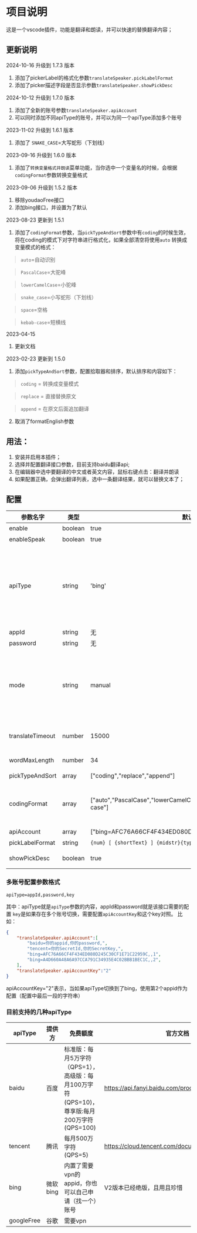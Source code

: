 # 项目说明

这是一个vscode插件，功能是翻译和朗读，并可以快速的替换翻译内容；

## 更新说明
2024-10-16 升级到 1.7.3 版本
1. 添加了pickerLabel的格式化参数`translateSpeaker.pickLabelFormat`
2. 添加了picker描述字段是否显示参数`translateSpeaker.showPickDesc`

2024-10-12 升级到 1.7.0 版本
1. 添加了全新的账号参数`translateSpeaker.apiAccount`
2. 可以同时添加不同apiType的账号，并可以为同一个apiType添加多个账号

2023-11-02 升级到 1.6.1 版本
1. 添加了 `SNAKE_CASE`=大写蛇形（下划线）

2023-09-16 升级到 1.6.0 版本
1. 添加了`转换变量格式并朗读`菜单功能，当你选中一个变量名的时候，会根据
`codingFormat`参数转换变量格式

2023-09-06 升级到 1.5.2 版本
1. 移除youdaoFree接口
2. 添加bing接口，并设置为了默认


2023-08-23 更新到 1.5.1

1. 添加了`codingFormat`参数，当`pickTypeAndSort`参数中有`coding`的时候生效，将在coding的模式下对字符串进行格式化，如果全部清空将使用`auto`
转换成变量模式的格式：

> `auto`=自动识别

> `PascalCase`=大驼峰

> `lowerCamelCase`=小驼峰

> `snake_case`=小写蛇形（下划线）

> `space`=空格

> `kebab-case`=短横线

2023-04-15 
1. 更新文档

2023-02-23 更新到 1.5.0

1. 添加`pickTypeAndSort`参数，配置拾取器和排序，默认排序和内容如下：

> `coding` = 转换成变量模式

> `replace` = 直接替换原文

> `append` = 在原文后面追加翻译

2. 取消了formatEnglish参数



## 用法：
1. 安装并启用本插件；
2. 选择并配置翻译接口参数，目前支持baidu翻译api;
3. 在编辑器中选中要翻译的中文或者英文内容，鼠标右键点击：翻译并朗读
4. 如果配置正确，会弹出翻译列表，选中一条翻译结果，就可以替换文本了；

## 配置

|参数名字|类型|默认值|说明|
|---|---|---|---|
|enable | boolean | true | 是否启用插件功能 |
|enableSpeak | boolean | true | 是否启用语音朗读 |
|apiType | string | 'bing'| 接口类型，目前支持：`baidu`=百度翻译api(需要账号)，`bing`=必应(可以添加账号)，`tencent`=腾讯(需要账号)，`googleFree`=谷歌（需要VPN） |
|appId  | string | 无 | 翻译API的账号 |
|password  | string | 无 | 翻译API的密钥 |
|mode|string|manual|工作模式：manual=手动，autoEnglish=自动翻译英文，autoChinese=自动翻译中文，auto=自动中英文转换|
|translateTimeout|number|15000|翻译结果在左下角状态栏显示多长时间（毫秒）|
|wordMaxLength|number|34|超过这个长度的字符串不处理|
|pickTypeAndSort|array|["coding","replace","append"]|配置拾取器排序|
|codingFormat|array|["auto","PascalCase","lowerCamelCase","snake_case","space","kebab-case"]|配置当pickTypeAndSort中包含有coding的时候的格式化拾取器排序|
|apiAccount|array|["bing=AFC76A66CF4F434ED080D245C30CF1E71C22959C,,1"]|多账号配置|
|pickLabelFormat|string|`{num} [ {shortText} ] {midstr}{typeName} => [ {shortOutText} ]`|拾取器的显示格式|
|showPickDesc|boolean|true|是否显示拾取器的描述|

### 多账号配置参数格式

`apiType=appId,password,key`

其中：apiType就是`apiType`参数的内容，appId和password就是该接口需要的配置
`key`是如果存在多个账号切换，需要配置`apiAccountKey`和这个key对照。
比如：
```json
{
    "translateSpeaker.apiAccount":[
        "baidu=你的appid,你的password,",
        "tencent=你的SecretId,你的SecretKey,",
        "bing=AFC76A66CF4F434ED080D245C30CF1E71C22959C,,1",
        "bing=A4D660A48A6A97CCA791C34935E4C02BBB1BEC1C,,2",
    ],
    "translateSpeaker.apiAccountKey":"2"
}
```

apiAccountKey="2"表示，当如果apiType切换到了bing，使用第2个appid作为配置（配置中最后一段的字符串）

### 目前支持的几种apiType
|apiType|提供方|免费额度|官方文档|
|---|---|---|---|
|baidu|百度|标准版：每月5万字符（QPS=1），高级版：每月100万字符(QPS=10)，尊享版:每月200万字符(QPS=100)|https://api.fanyi.baidu.com/product/112|
|tencent|腾讯|每月500万字符(QPS=5)|https://cloud.tencent.com/document/api/551/15619
|bing|微软bing|内置了需要vpn的appid，你也可以自己申请（找一个）账号|V2版本已经绝版，且用且珍惜|
|googleFree|谷歌|需要vpn||





